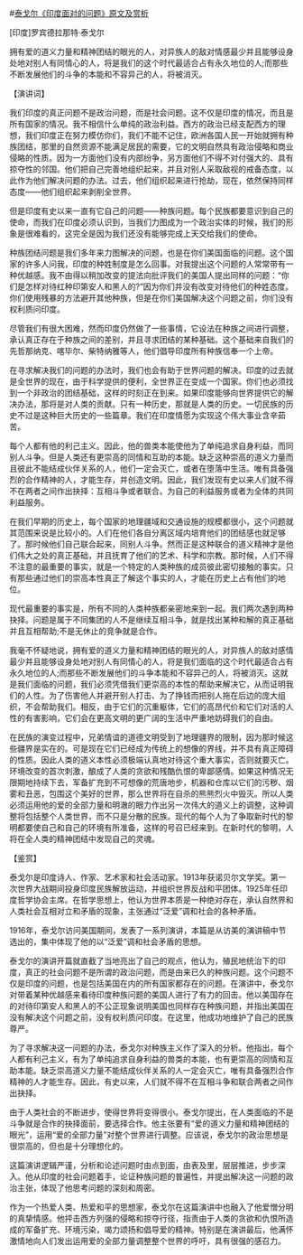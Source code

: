 #[泰戈尔《印度面对的问题》原文及赏析](https://www.vrrw.net/wx/14789.html)

[印度]罗宾德拉那特·泰戈尔

拥有爱的道义力量和精神团结的眼光的人，对异族人的敌对情感最少并且能够设身处地对别人有同情心的人，将是我们的这个时代最适合占有永久地位的人;而那些不断发展他们的斗争的本能和不容异己的人，将被消灭。

【演讲词】

我们印度的真正问题不是政治问题，而是社会问题。这不仅是印度的情况，而且是所有国家的情况。我不相信什么单纯的政治利益。西方的政治已经支配西方的理想，我们印度正在努力模仿你们，我们不能不记住，欧洲各国人民一开始就拥有种族团结，那里的自然资源不能满足居民的需要，它的文明自然具有政治侵略和商业侵略的性质。因为一方面他们没有内部纷争，另方面他们不得不对付强大的、具有掠夺性的邻国。他们把自己完善地组织起来，并且对别人采取敌视的戒备态度，以此作为他们解决问题的办法。过去，他们组织起来进行抢劫，现在，依然保持同样态度——他们组织起来剥削全世界。

但是印度有史以来一直有它自己的问题——种族问题。每个民族都要意识到自己的使命，而我们在印度必须认识到，当我们力图成为一个政治实体的时候，我们的形象是很难看的，这完全是因为我们还没有能够完成上天交给我们的使命。

种族团结问题是我们多年来力图解决的问题，也是在你们美国面临的问题。这个国家的许多人问我，印度的种姓制度是怎么回事。对我提出这个问题的人常常带有一种优越感。我不由得以稍加改变的提法向批评我们的美国人提出同样的问题：“你们是怎样对待红种印第安人和黑人的?”因为你们并没有改变对待他们的种姓态度。你们使用残暴的方法避开其他种族，但是在你们美国解决这个问题之前，你们没有权利质问印度。

尽管我们有很大困难，然而印度仍然做了一些事情，它设法在种族之间进行调整，承认真正存在于种族之间的差别，并且寻求团结的某种基础。这个基础来自我们的先哲那纳克、喀毕尔、柴特纳雅等人，他们倡导印度所有种族信奉一个上帝。

在寻求解决我们的问题的办法时，我们也会有助于世界问题的解决。印度的过去就是全世界的现在，由于科学提供的便利，全世界正在变成一个国家。你们也必须找到一个非政治的团结基础，这样的时刻正在到来。如果印度能够向世界提供它的解决办法，那将是对人类的贡献。只有一种历史，那就是人类的历史。一切民族的历史不过是这种巨大历史的一些篇章。我们在印度情愿为实现这个伟大事业含辛茹苦。

每个人都有他的利己主义。因此，他的兽类本能使他为了单纯追求自身利益，而同别人斗争。但是人类还有更崇高的同情和互助的本能。缺乏这种崇高的道义力量而且彼此不能结成伙伴关系的人，他们一定会灭亡，或者在堕落中生活。唯有具备强烈的合作精神的人，才能生存，并创造文明。因此，我们发现有史以来人们就不得不在两者之间作出抉择：互相斗争或者联合。为自己的利益服务或者为全体的共同利益服务。

在我们早期的历史上，每个国家的地理疆域和交通设施的规模都很小，这个问题就其范围来说是比较小的。人们在他们各自分离区域内培育他们的团结感也就足够了。那时候他们自己联合起来，同别人斗争。然而正是这种联合的道义精神才是他们伟大之处的真正基础，并且抚育了他们的艺术、科学和宗教。那时候，人们不得不注意的最重要的事实，就是一个特定的人类种族的成员彼此密切接触的事实。只有那些通过他们的崇高本性真正了解这个事实的人，才能在历史上占有他们的地位。

现代最重要的事实是，所有不同的人类种族都亲密地来到一起。我们两次遇到两种抉择。问题是属于不同集团的人不是继续互相斗争，就是找出某种和解的真正基础并且互相帮助;不是无休止的竞争就是合作。

我毫不怀疑地说，拥有爱的道义力量和精神团结的眼光的人，对异族人的敌对感情最少并且能够设身处地对别人有同情心的人，将是我们面临的这个时代最适合占有永久地位的人;而那些不断发展他们的斗争本能和不容异己的人，将被消灭。这就是我们面临的问题，我们必须凭借我们更崇高的本性的帮助来解决它，从而证明我们的人性。为了伤害他人并避开别人打击、为了挣钱而把别人拖在后边的庞大组织，不会帮助我们。相反，由于它们的沉重躯体，它们的高昂代价和它们对活的人性的有害影响，它们会在更高文明的更广阔的生活中严重地妨碍我们的自由。

在民族的演变过程中，兄弟情谊的道德文明受到了地理疆界的限制，因为那时候这些疆界是实在的。可是现在它们已经成为传统上的想像的界线，并不具有真正障碍的性质。因此人类的道义本性必须极端认真地对待这个重大事实，否则就要灭亡。环境改变的首次刺激，酿成了人类的贪欲和残酷仇恨的卑鄙感情。如果这种情况无限期地持续下去，军备扩充到不可想像的荒唐地步，机器和仓库以它们的污秽、烟雾和丑恶，包围这个美好的世界，那么世界将在自杀的熊熊烈火中毁灭。所以人类必须运用他的爱的全部力量和明澈的眼力作出另一次伟大的道义上的调整，这种调整将包括整个人类世界，而不只是分散的民族。现代的每个人为了争取新时代的黎明都要使自己和自己的环境有所准备，这样的号召已经来到。在新时代的黎明，人将在全人类的精神团结中发现自己的灵魂。



【鉴赏】

泰戈尔是印度诗人、作家、艺术家和社会活动家。1913年获诺贝尔文学奖。第一次世界大战期间投身印度民族解放运动，并组织世界反战和平团体。1925年任印度哲学协会主席。在哲学思想上，他认为世界本质是一种绝对存在，承认自然界和人类社会互相对立和矛盾的现象，主张通过“泛爱”调和社会的各种矛盾。

1916年，泰戈尔访问美国期间，发表了一系列演讲，本篇是从访美的演讲稿中节选出的，集中体现了他的以“泛爱”调和社会矛盾的思想。

泰戈尔的演讲开篇就直截了当地亮出了自己的观点，他认为，殖民地统治下的印度，真正的社会问题不是所谓的政治问题，而是由来已久的种族问题。这个问题不仅是印度的问题，也是包括美国在内的所有国家都存在的问题。在演讲中，泰戈尔对带着某种优越感来看待印度种族问题的美国人进行了有力的回击。他以美国存在的对待印第安人和黑人的不公正现象说明美国也同样存在种族问题，并指出美国在没有解决这个问题之前，没有权利质问印度。在这里，他成功地维护了自己的民族尊严。

为了寻求解决这一问题的办法，泰戈尔对种族主义作了深入的分析。他指出，每个人都有利己主义，有为了单纯追求自身利益的兽类的本能，也有更崇高的同情和互助本能。缺乏崇高道义力量不能结成伙伴关系的人一定会灭亡，唯有具备强烈合作精神的人才能生存。因此，有史以来，人们就不得不在互相斗争和联合两者之间作出抉择。

由于人类社会的不断进步，使得世界将变得很小。泰戈尔提出，在人类面临的不是斗争就是合作的抉择面前，要选择合作。他主张要有“爱的道义力量和精神团结的眼光”，运用“爱的全部力量”对整个世界进行调整。应该说，泰戈尔的政治思想是很崇高的，但也是十分理想化的。

这篇演讲逻辑严谨，分析和论述问题时由点到面，由表及里，层层推进，步步深入。他从印度的社会问题着手，论证种族问题的普遍性，并提出解决这一问题的政治主张，体现了他思考问题的深刻和周密。

作为一个热爱人类、热爱和平的思想家，泰戈尔在这篇演讲中也融入了他爱憎分明的真挚情感。他抨击西方列强的侵略和掠夺行径，指责由于人类的贪欲和仇恨所造成的军备扩充、环境污染，竭力颂扬和倡导爱的精神。特别是在演讲最后，他满怀激情地向人们发出运用爱的全部力量调整整个世界的呼吁，具有很强的感召力。


